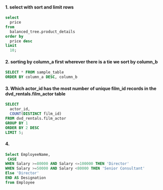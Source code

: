 
#### 1. select with sort and limit rows
~~~~sql
select
  price
from
  balanced_tree.product_details
order by
  price desc
limit
  10;
~~~~
#### 2. sorting by column_a first wherever there is a tie we sort by column_b
~~~~sql
SELECT * FROM sample_table
ORDER BY column_a DESC, column_b
~~~~
#### 3. Which actor_id has the most number of unique film_id records in the dvd_rentals.film_actor table
~~~~sql
SELECT
  actor_id,
  COUNT(DISTINCT film_id)
FROM dvd_rentals.film_actor
GROUP BY 1
ORDER BY 2 DESC
LIMIT 5;
~~~~
#### 4. 
~~~~sql
Select EmployeeName,
 CASE
WHEN Salary >=80000 AND Salary <=100000 THEN 'Director'
WHEN Salary >=50000 AND Salary <80000 THEN 'Senior Consultant'
Else 'Director'
END AS Designation
from Employee
~~~~
    
